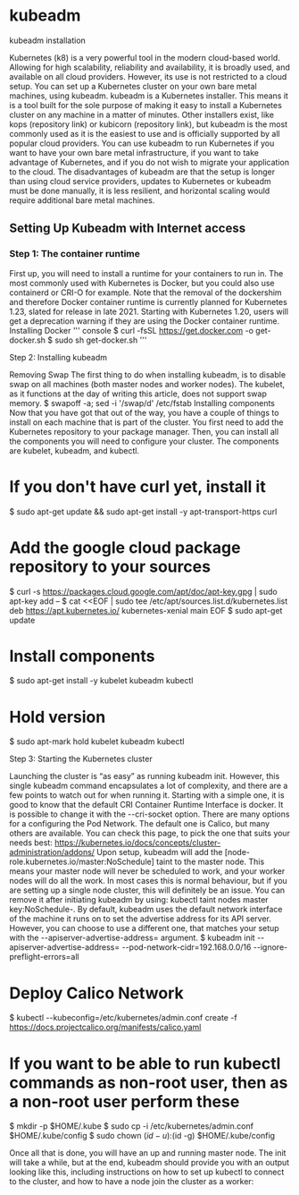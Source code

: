 # kubeadm
kubeadm installation 

Kubernetes (k8) is a very powerful tool in the modern cloud-based world. Allowing for high scalability, reliability and availability, it is broadly used, and available on all cloud providers. However, its use is not restricted to a cloud setup. You can set up a Kubernetes cluster on your own bare metal machines, using kubeadm.
kubeadm is a Kubernetes installer. This means it is a tool built for the sole purpose of making it easy to install a Kubernetes cluster on any machine in a matter of minutes. Other installers exist, like kops (repository link) or kubicorn (repository link), but kubeadm is the most commonly used as it is the easiest to use and is officially supported by all popular cloud providers.
You can use kubeadm to run Kubernetes if you want to have your own bare metal infrastructure, if you want to take advantage of Kubernetes, and if you do not wish to migrate your application to the cloud.
The disadvantages of kubeadm are that the setup is longer than using cloud service providers, updates to Kubernetes or kubeadm must be done manually, it is less resilient, and horizontal scaling would require additional bare metal machines.

## Setting Up Kubeadm with Internet access

### Step 1: The container runtime

First up, you will need to install a runtime for your containers to run in. The most commonly used with Kubernetes is Docker, but you could also use containerd or CRI-O for example. Note that the removal of the dockershim and therefore Docker container runtime is currently planned for Kubernetes 1.23, slated for release in late 2021. Starting with Kubernetes 1.20, users will get a deprecation warning if they are using the Docker container runtime. 
Installing Docker 
''' console
$ curl -fsSL https://get.docker.com -o get-docker.sh
$ sudo sh get-docker.sh
'''

Step 2: Installing kubeadm

Removing Swap
The first thing to do when installing kubeadm, is to disable swap on all machines (both master nodes and worker nodes). The kubelet, as it functions at the day of writing this article, does not support swap memory. 
$ swapoff -a; sed -i '/swap/d' /etc/fstab
Installing components
Now that you have got that out of the way, you have a couple of things to install on each machine that is part of the cluster. You first need to add the Kubernetes repository to your package manager. Then, you can install all the components you will need to configure your cluster. The components are kubelet, kubeadm, and kubectl.
# If you don't have curl yet, install it
$ sudo apt-get update && sudo apt-get install -y apt-transport-https curl
# Add the google cloud package repository to your sources
$ curl -s https://packages.cloud.google.com/apt/doc/apt-key.gpg | sudo apt-key add –
$ cat <<EOF | sudo tee /etc/apt/sources.list.d/kubernetes.list deb https://apt.kubernetes.io/ kubernetes-xenial main EOF
$ sudo apt-get update
# Install components
$ sudo apt-get install -y kubelet kubeadm kubectl
# Hold version
$ sudo apt-mark hold kubelet kubeadm kubectl

Step 3: Starting the Kubernetes cluster

Launching the cluster is “as easy” as running kubeadm init. However, this single kubeadm command encapsulates a lot of complexity, and there are a few points to watch out for when running it. Starting with a simple one, it is good to know that the default CRI Container Runtime Interface is docker. It is possible to change it with the --cri-socket option. There are many options for a configuring the Pod Network. The default one is Calico, but many others are available. You can check this page, to pick the one that suits your needs best: https://kubernetes.io/docs/concepts/cluster-administration/addons/ Upon setup, kubeadm will add the [node-role.kubernetes.io/master:NoSchedule] taint to the master node. This means your master node will never be scheduled to work, and your worker nodes will do all the work. In most cases this is normal behaviour, but if you are setting up a single node cluster, this will definitely be an issue. You can remove it after initiating kubeadm by using: kubectl taint nodes master key:NoSchedule-. By default, kubeadm uses the default network interface of the machine it runs on to set the advertise address for its API server. However, you can choose to use a different one, that matches your setup with the --apiserver-advertise-address=<ip-address> argument. 
$ kubeadm init --apiserver-advertise-address=<ip-address> --pod-network-cidr=192.168.0.0/16  --ignore-preflight-errors=all
# Deploy Calico Network 
$ kubectl --kubeconfig=/etc/kubernetes/admin.conf create -f https://docs.projectcalico.org/manifests/calico.yaml
# If you want to be able to run kubectl commands as non-root user, then as a non-root user perform these
$ mkdir -p $HOME/.kube
$ sudo cp -i /etc/kubernetes/admin.conf $HOME/.kube/config
$ sudo chown $(id -u):$(id -g) $HOME/.kube/config

Once all that is done, you will have an up and running master node. The init will take a while, but at the end, kubeadm should provide you with an output looking like this, including instructions on how to set up kubectl to connect to the cluster, and how to have a node join the cluster as a worker:
